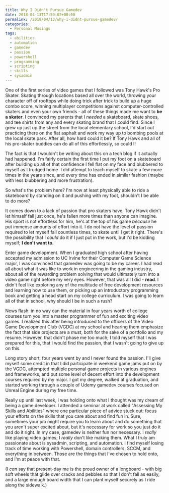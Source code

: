 ```yaml
---
title: Why I Didn't Pursue Gamedev
date: 2018-04-13T17:59:02+00:00
permalink: /2018/04/13/why-i-didnt-pursue-gamedev/
categories:
  - Personal Musings
tags:
  - abilities
  - automation
  - gamedev
  - passion
  - powershell
  - programming
  - scripting
  - skills
  - sysadmin
---
```

One of the first series of video games that I followed was Tony Hawk's Pro Skater. Skating through locations based all over the world, throwing your character off of rooftops while doing trick after trick to build up a huge combo score, winning multiplayer competitions against computer-controlled skaters and even your own friends - all of these things made me want to **be a skater**. I convinced my parents that I _needed_ a skateboard, skate shoes, and tee shirts from any and every skating brand that I could find. Since I grew up just up the street from the local elementary school, I'd start out practicing there on the flat asphalt and work my way up to bombing pools at the local skate park. After all, how hard could it be? If Tony Hawk and all of his pro-skater buddies can do all of this effortlessly, so could I!

The fact is that I wouldn't be writing about this on a tech blog if it actually had happened. I'm fairly certain the first time I put my foot on a skateboard after building up all of that confidence I fell flat on my face and blubbered to myself as I trudged home. I did attempt to teach myself to skate a few more times in the years since, and every time has ended in similar fashion (maybe with less blubbering and more frustration).

So what's the problem here? I'm now at least physically able to ride a skateboard by standing on it and pushing with my foot, shouldn't I be able to do more?

It comes down to a lack of passion that pro skaters have. Tony Hawk didn't let himself fall just once, he's fallen more times than anyone can imagine. His sport is not effortless for him, he's at the top of his game _because_ he put immense amounts of effort into it. I do not have the level of passion required to let myself fall countless times, to skate until I get it right. There's the possibility that I _could_ do it if I just put in the work, but I'd be kidding myself; **I don't want to.**

Enter game development. When I graduated high school after having accepted my admission to UC Irvine for their Computer Game Science major, I was convinced that gamedev was going to be my career. I had read all about what it was like to work in engineering in the gaming industry, about all of the rewarding problem solving that would ultimately turn into a video game right before my very eyes. However, that was all I did - **read**. I didn't feel like exploring any of the multitude of free development resources and learning how to use them, or picking up an introductory programming book and getting a head start on my college curriculum. I was going to learn all of that in school, why should I be in such a rush?

News flash: in no way can the material in four years worth of college courses turn you into a master programmer of fun and exciting video games. I realized this after being introduced to the officers of the Video Game Development Club (VGDC) at my school and hearing them emphasize the fact that side projects are a _must_, both for the sake of a portfolio and my resume. However, that didn't phase me too much; I told myself that I was prepared for this, that I would find the passion, that I wasn't going to give up on this.

Long story short, four years went by and I never found the passion. I'll give myself some credit in that I did participate in weekend game jams put on by the VGDC, attempted multiple personal game projects in various engines and frameworks, and put some level of decent effort into the development courses required by my major. I got my degree, walked at graduation, and started working through a couple of Udemy gamedev courses focused on Unreal Engine during my free time.

Really up until last week, I was holding onto what I thought was my dream of being a game developer. I attended a seminar at work called "Assessing My Skills and Abilities" where one particular piece of advice stuck out: focus your efforts on the skills that you care about and find fun in. Sure, sometimes your job might require you to learn about and do something that you aren't super excited about, but it's necessary for work so you just do it and do it right. In my case, gamedev is neither fun nor necessary. I _really_ like playing video games; I _really_ don't like making them. What I truly am passionate about is sysadmin, scripting, and automation. I find myself losing track of time working with Powershell, domain controllers, SCCM, and everything in between. Those are the things that I've chosen to hold onto, and I'm at peace with that.

(I _can_ say that present-day me is the proud owner of a longboard - with big soft wheels that glide over cracks and pebbles so that I don't fall as easily, and a large enough board width that I can plant myself securely as I ride along the sidewalk.)